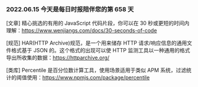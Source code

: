 ### 2022.06.15 今天是每日时报陪伴您的第 658 天

[文章] 精心挑选的有用的 JavaScript 代码片段，你可以在 30 秒或更短的时间内理解：<https://www.wenjiangs.com/docs/30-seconds-of-code>

[规范] HAR(HTTP Archive)规范，是一个用来储存 HTTP 请求/响应信息的通用文件格式基于 JSON 的。这个格式的出现可以使 HTTP 监测工具以一种通用的格式导出所收集的数据：<https://httparchive.org/>

[类库] Percentile 是百分位数计算工具，使用场景适用于类似 APM 系统，过滤统计的阈值使用：<https://www.npmjs.com/package/percentile>

